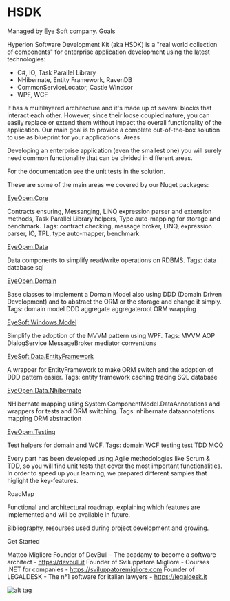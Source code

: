 # HSDK
Managed by Eye Soft company.
Goals

Hyperion Software Development Kit (aka HSDK) is a "real world collection of components" for enterprise application development using the latest technologies:
- C#, IO, Task Parallel Library
- NHibernate, Entity Framework, RavenDB
- CommonServiceLocator, Castle Windsor
- WPF, WCF

It has a multilayered architecture and it's made up of several blocks that interact each other. 
However, since their loose coupled nature, you can easily replace or extend them without impact the overall functionality of the application.
Our main goal is to provide a complete out-of-the-box solution to use as blueprint for your applications.
Areas

Developing an enterprise application (even the smallest one) you will surely need common functionality that can be divided in different areas.

For the documentation see the unit tests in the solution.

These are some of the main areas we covered by our Nuget packages:

[EyeOpen.Core](https://www.nuget.org/packages/EyeSoft.Core)

Contracts ensuring, Messanging, LINQ expression parser and extension methods, Task Parallel Library helpers, Type auto-mapping for storage and benchmark.
Tags: contract checking, message broker, LINQ, expression parser, IO, TPL, type auto-mapper, benchmark.

[EyeOpen.Data](https://www.nuget.org/packages/EyeSoft.Data)


Data components to simplify read/write operations on RDBMS.
Tags: data database sql

[EyeOpen.Domain](https://www.nuget.org/packages/EyeSoft.Domain)


Base classes to implement a Domain Model also using DDD (Domain Driven Development) and to abstract the ORM or the storage and change it simply.
Tags: domain model DDD aggregate aggregateroot ORM wrapping

[EyeSoft.Windows.Model](https://www.nuget.org/packages/EyeSoft.Windows.Model)


Simplify the adoption of the MVVM pattern using WPF.
Tags: MVVM AOP DialogService MessageBroker mediator conventions

[EyeSoft.Data.EntityFramework](https://www.nuget.org/packages/EyeSoft.Data.EntityFramework)



A wrapper for EntityFramework to make ORM switch and the adoption of DDD pattern easier.
Tags: entity framework caching tracing SQL database


[EyeOpen.Data.Nhibernate](https://www.nuget.org/packages/EyeOpen.Data.Nhibernate)

NHibernate mapping using System.ComponentModel.DataAnnotations and wrappers for tests and ORM switching.
Tags: nhibernate dataannotations mapping ORM abstraction


[EyeOpen.Testing](https://www.nuget.org/packages/EyeOpen.Testing)

Test helpers for domain and WCF.
Tags: domain WCF testing test TDD MOQ



Every part has been developed using Agile methodologies like Scrum & TDD, so you will find unit tests that cover the most important functionalities. 
In order to speed up your learning, we prepared different samples that higlight the key-features.

RoadMap

Functional and architectural roadmap, explaining which features are implemented and will be available in future.


Bibliography, resourses used during project development and growing.

Get Started


Matteo Migliore
Founder of DevBull - The acadamy to become a software architect - https://devbull.it
Founder of Sviluppatore Migliore - Courses .NET for companies - https://sviluppatoremigliore.com
Founder of LEGALDESK - The n°1 software for italian lawyers - https://legaldesk.it

![alt tag](https://avatars2.githubusercontent.com/u/432974?s=64&v=4)
